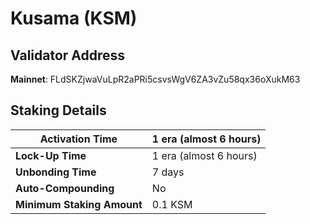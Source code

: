# Kusama (KSM)

## **Validator Address**

**Mainnet**: FLdSKZjwaVuLpR2aPRi5csvsWgV6ZA3vZu58qx36oXukM63

## Staking Details

| **Activation Time**        | 1 era (almost 6 hours) |
| -------------------------- | ---------------------- |
| **Lock-Up Time**           | 1 era (almost 6 hours) |
| **Unbonding Time**         | 7 days                 |
| **Auto-Compounding**       | No                     |
| **Minimum Staking Amount** | 0.1 KSM                |

